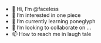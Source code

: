 - 👋 Hi, I’m @faceless
- 👀 I’m interested in one piece
- 🌱 I’m currently learning poneglyph
- 💞️ I’m looking to collaborate on ...
- 📫 How to reach me in laugh tale

<!---
Fahrezy22/Fahrezy22 is a ✨ special ✨ repository because its `README.md` (this file) appears on your GitHub profile.
You can click the Preview link to take a look at your changes.
--->
